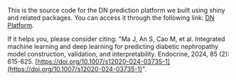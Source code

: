 This is the source code for the DN prediction platform we built using shiny and related packages. You can access it through the following link: [DN Platform](https://platform.junjiema.cn/DN).

If it helps you, please consider citing: "Ma J, An S, Cao M, et al. Integrated machine learning and deep learning for predicting diabetic nephropathy model construction, validation, and interpretability. Endocrine, 2024, 85 (2): 615-625. [https://doi.org/10.1007/s12020-024-03735-1](https://doi.org/10.1007/s12020-024-03735-1)".
